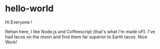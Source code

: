 # hello-world

Hi Everyone !

Rehan here, I like Node.js and Coffeescript (that's what I'm made of!).
I've had tacos on the moon and find them far superior to Earth tacos.
Nice Work!
